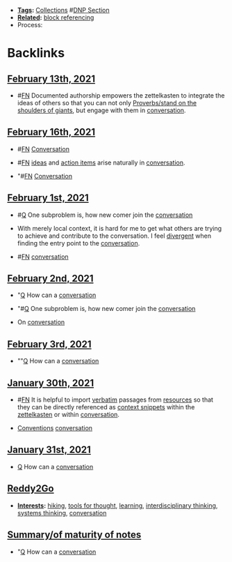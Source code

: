- **[Tags](<Tags.md>):** [Collections](<Collections.md>) #[DNP Section](<DNP Section.md>)
- **[Related](<Related.md>):** [block referencing](<block referencing.md>)
- Process: 

# Backlinks
## [February 13th, 2021](<February 13th, 2021.md>)
- #[FN](<FN.md>) Documented authorship empowers the zettelkasten to integrate the ideas of others so that you can not only [Proverbs/stand on the shoulders of giants](<Proverbs/stand on the shoulders of giants.md>), but engage with them in [conversation](<conversation.md>).

## [February 16th, 2021](<February 16th, 2021.md>)
- #[FN](<FN.md>) [Conversation]([conversation](<conversation.md>))

- #[FN](<FN.md>) [ideas](<ideas.md>) and [action items](<action items.md>) arise naturally in [conversation](<conversation.md>).

- "#[FN](<FN.md>) [Conversation]([conversation](<conversation.md>))

## [February 1st, 2021](<February 1st, 2021.md>)
- #[Q](<Q.md>) One subproblem is, how new comer join the [conversation](<conversation.md>)

- With merely local context, it is hard for me to get what others are trying to achieve and contribute to the conversation. I feel [divergent](<divergent.md>) when finding the entry point to the [conversation](<conversation.md>).

- #[FN](<FN.md>) [conversation](<conversation.md>)

## [February 2nd, 2021](<February 2nd, 2021.md>)
- "[Q](<Q.md>) How can a [conversation](<conversation.md>)

- "#[Q](<Q.md>) One subproblem is, how new comer join the [conversation](<conversation.md>)

- On [conversation](<conversation.md>)

## [February 3rd, 2021](<February 3rd, 2021.md>)
- ""[Q](<Q.md>) How can a [conversation](<conversation.md>)

## [January 30th, 2021](<January 30th, 2021.md>)
- #[FN](<FN.md>) It is helpful to import [verbatim](<verbatim.md>) passages from [resources](<resources.md>) so that they can be directly referenced as [context snippets](<context snippets.md>) within the [zettelkasten](<zettelkasten.md>) or within [conversation](<conversation.md>).

- [Conventions](<Conventions.md>) [conversation](<conversation.md>)

## [January 31st, 2021](<January 31st, 2021.md>)
- [Q](<Q.md>) How can a [conversation](<conversation.md>)

## [Reddy2Go](<Reddy2Go.md>)
- **[Interests](<Interests.md>):** [hiking](<hiking.md>), [tools for thought](<tools for thought.md>), [learning](<learning.md>), [interdisciplinary thinking](<interdisciplinary thinking.md>), [systems thinking](<systems thinking.md>), [conversation](<conversation.md>)

## [Summary/of maturity of notes](<Summary/of maturity of notes.md>)
- "[Q](<Q.md>) How can a [conversation](<conversation.md>)


